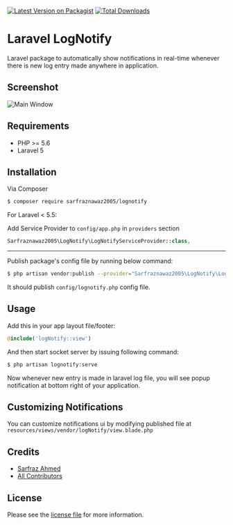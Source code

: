 [![Latest Version on Packagist][ico-version]][link-packagist]
[![Total Downloads][ico-downloads]][link-downloads]

# Laravel LogNotify

Laravel package to automatically show notifications in real-time whenever there is new log entry made anywhere in application.

## Screenshot

![Main Window](https://github.com/sarfraznawaz2005/lognotify/blob/master/screen.jpg?raw=true)

## Requirements

 - PHP >= 5.6
 - Laravel 5

## Installation

Via Composer

``` bash
$ composer require sarfraznawaz2005/lognotify
```

For Laravel < 5.5:

Add Service Provider to `config/app.php` in `providers` section
```php
Sarfraznawaz2005\LogNotify\LogNotifyServiceProvider::class,
```

---

Publish package's config file by running below command:

```bash
$ php artisan vendor:publish --provider="Sarfraznawaz2005\LogNotify\LogNotifyServiceProvider"
```
It should publish `config/lognotify.php` config file.

## Usage

Add this in your app layout file/footer:

```php
@include('logNotify::view')
```

And then start socket server by issuing following command:

```bash
$ php artisan lognotify:serve
```

Now whenever new entry is made in laravel log file, you will see popup notification at bottom right of your application.

## Customizing Notifications

You can customize notifications ui by modifying published file at `resources/views/vendor/logNotify/view.blade.php`

## Credits

- [Sarfraz Ahmed][link-author]
- [All Contributors][link-contributors]

## License

Please see the [license file](license.md) for more information.

[ico-version]: https://img.shields.io/packagist/v/sarfraznawaz2005/lognotify.svg?style=flat-square
[ico-downloads]: https://img.shields.io/packagist/dt/sarfraznawaz2005/lognotify.svg?style=flat-square

[link-packagist]: https://packagist.org/packages/sarfraznawaz2005/lognotify
[link-downloads]: https://packagist.org/packages/sarfraznawaz2005/lognotify
[link-author]: https://github.com/sarfraznawaz2005
[link-contributors]: https://github.com/sarfraznawaz2005/lognotify/graphs/contributors